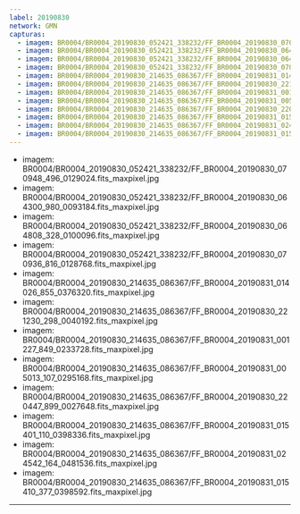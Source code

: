 ```yaml
---
label: 20190830
network: GMN
capturas:
  - imagem: BR0004/BR0004_20190830_052421_338232/FF_BR0004_20190830_070948_496_0129024.fits_maxpixel.jpg
  - imagem: BR0004/BR0004_20190830_052421_338232/FF_BR0004_20190830_064300_980_0093184.fits_maxpixel.jpg
  - imagem: BR0004/BR0004_20190830_052421_338232/FF_BR0004_20190830_064808_328_0100096.fits_maxpixel.jpg
  - imagem: BR0004/BR0004_20190830_052421_338232/FF_BR0004_20190830_070936_816_0128768.fits_maxpixel.jpg
  - imagem: BR0004/BR0004_20190830_214635_086367/FF_BR0004_20190831_014026_855_0376320.fits_maxpixel.jpg
  - imagem: BR0004/BR0004_20190830_214635_086367/FF_BR0004_20190830_221230_298_0040192.fits_maxpixel.jpg
  - imagem: BR0004/BR0004_20190830_214635_086367/FF_BR0004_20190831_001227_849_0233728.fits_maxpixel.jpg
  - imagem: BR0004/BR0004_20190830_214635_086367/FF_BR0004_20190831_005013_107_0295168.fits_maxpixel.jpg
  - imagem: BR0004/BR0004_20190830_214635_086367/FF_BR0004_20190830_220447_899_0027648.fits_maxpixel.jpg
  - imagem: BR0004/BR0004_20190830_214635_086367/FF_BR0004_20190831_015401_110_0398336.fits_maxpixel.jpg
  - imagem: BR0004/BR0004_20190830_214635_086367/FF_BR0004_20190831_024542_164_0481536.fits_maxpixel.jpg
  - imagem: BR0004/BR0004_20190830_214635_086367/FF_BR0004_20190831_015410_377_0398592.fits_maxpixel.jpg
---
```

  - imagem: BR0004/BR0004_20190830_052421_338232/FF_BR0004_20190830_070948_496_0129024.fits_maxpixel.jpg
  - imagem: BR0004/BR0004_20190830_052421_338232/FF_BR0004_20190830_064300_980_0093184.fits_maxpixel.jpg
  - imagem: BR0004/BR0004_20190830_052421_338232/FF_BR0004_20190830_064808_328_0100096.fits_maxpixel.jpg
  - imagem: BR0004/BR0004_20190830_052421_338232/FF_BR0004_20190830_070936_816_0128768.fits_maxpixel.jpg
  - imagem: BR0004/BR0004_20190830_214635_086367/FF_BR0004_20190831_014026_855_0376320.fits_maxpixel.jpg
  - imagem: BR0004/BR0004_20190830_214635_086367/FF_BR0004_20190830_221230_298_0040192.fits_maxpixel.jpg
  - imagem: BR0004/BR0004_20190830_214635_086367/FF_BR0004_20190831_001227_849_0233728.fits_maxpixel.jpg
  - imagem: BR0004/BR0004_20190830_214635_086367/FF_BR0004_20190831_005013_107_0295168.fits_maxpixel.jpg
  - imagem: BR0004/BR0004_20190830_214635_086367/FF_BR0004_20190830_220447_899_0027648.fits_maxpixel.jpg
  - imagem: BR0004/BR0004_20190830_214635_086367/FF_BR0004_20190831_015401_110_0398336.fits_maxpixel.jpg
  - imagem: BR0004/BR0004_20190830_214635_086367/FF_BR0004_20190831_024542_164_0481536.fits_maxpixel.jpg
  - imagem: BR0004/BR0004_20190830_214635_086367/FF_BR0004_20190831_015410_377_0398592.fits_maxpixel.jpg
---
